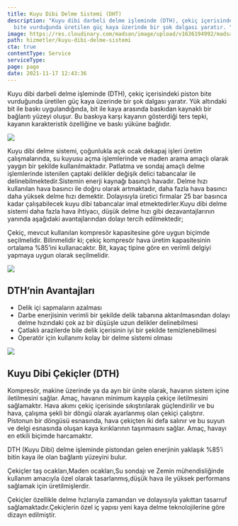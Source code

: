 ```yaml
---
title: Kuyu Dibi Delme Sistemi (DHT)
description: "Kuyu dibi darbeli delme işleminde (DTH), çekiç içerisindeki piston
  bite vurduğunda üretilen güç kaya üzerinde bir şok dalgası yaratır. "
image: https://res.cloudinary.com/madsan/image/upload/v1636194992/madsan-stock/IMG_3206_jpo0tf.jpg
path: hizmetler/kuyu-dibi-delme-sistemi
cta: true
contentType: Service
serviceType: 
page: page
date: 2021-11-17 12:43:36
---
```

Kuyu dibi darbeli delme işleminde (DTH), çekiç içerisindeki piston bite vurduğunda üretilen güç kaya üzerinde bir şok dalgası yaratır. Yük altındaki bit ile baskı uygulandığında, bit ile kaya arasında baskıdan kaynaklı bir bağlantı yüzeyi oluşur. Bu baskıya karşı kayanın gösterdiği ters tepki, kayanın karakteristik özelliğine ve baskı yüküne bağlıdır.

![](https://res.cloudinary.com/madsan/image/upload/v1643724635/madsan-stock/kuyudibidelme1_azztqq.jpg)

Kuyu dibi delme sistemi, çoğunlukla açık ocak dekapaj işleri üretim çalışmalarında, su kuyusu açma işlemlerinde ve maden arama amaçlı olarak yaygın bir şekilde kullanılmaktadır. Patlatma ve sondaj amaçlı delme işlemlerinde istenilen çaptaki delikler değişik delici tabancalar ile delinebilmektedir.Sistemin enerji kaynağı basınçlı havadır. Delme hızı kullanılan hava basıncı ile doğru olarak artmaktadır, daha fazla hava basıncı daha yüksek delme hızı demektir. Dolayısıyla üretici firmalar 25 bar basınca kadar çalışabilecek kuyu dibi tabancalar imal etmektedirler.Kuyu dibi delme sistemi daha fazla hava ihtiyacı, düşük delme hızı gibi dezavantajlarının yanında aşağıdaki avantajlarından dolayı tercih edilmektedir; 

Çekiç, mevcut kullanılan kompresör kapasitesine göre uygun biçimde seçilmelidir. Bilinmelidir ki; çekiç kompresör hava üretim kapasitesinin ortalama %85’ini kullanacaktır. Bit, kayaç tipine göre en verimli delgiyi yapmaya uygun olarak seçilmelidir.

![](https://res.cloudinary.com/madsan/image/upload/v1643724743/madsan-stock/kuyudibidelme2_kbs12b.png)

## DTH’nin Avantajları

- Delik içi sapmaların azalması 
- Darbe enerjisinin verimli bir şekilde delik tabanına aktarılmasından dolayı delme hızındaki çok az bir düşüşle uzun delikler delinebilmesi
- Çatlaklı arazilerde bile delik içerisinin iyi bir şekilde temizlenebilmesi
- Operatör için kullanımı kolay bir delme sistemi olması 



![](https://res.cloudinary.com/madsan/image/upload/v1643724775/madsan-stock/kuyudibidelme3_pxu6t3.jpg)

## Kuyu Dibi Çekiçler (DTH)

Kompresör, makine üzerinde ya da ayrı bir ünite olarak, havanın sistem içine iletilmesini sağlar. Amaç, havanın minimum kayıpla çekiçe iletilmesini sağlamaktır. Hava akımı çekiç içerisinde sıkıştırılarak güçlendirilir ve bu hava, çalışma şekli bir döngü olarak ayarlanmış olan çekiçi çalıştırır. Pistonun bir döngüsü esnasında, hava çekiçten iki defa salınır ve bu suyun ve delgi esnasında oluşan kaya kırıklarının taşınmasını sağlar. Amaç, havayı en etkili biçimde harcamaktır.

DTH (Kuyu Dibi) delme işleminde pistondan gelen enerjinin yaklaşık %85’i bitin kaya ile olan bağlantı yüzeyini bulur.

Çekiçler taş ocakları,Maden ocakları,Su sondajı ve Zemin mühendisliğinde kullanım amacıyla özel olarak tasarlanmış,düşük hava ile yüksek performans sağlamak için üretilmişlerdir.

Çekiçler özellikle delme hızlarıyla zamandan ve dolayısıyla yakıttan tasarruf sağlamaktadır.Çekiçlerin özel iç yapısı yeni kaya delme teknolojilerine göre dizayn edilmiştir.

